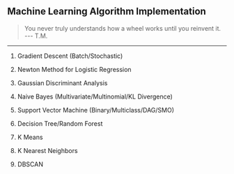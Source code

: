 ## Machine Learning Algorithm Implementation

> You never truly understands how a wheel works until you reinvent it.<br>
> --- T.M.

<hr>

1. Gradient Descent (Batch/Stochastic)

2. Newton Method for Logistic Regression

3. Gaussian Discriminant Analysis

4. Naive Bayes (Multivariate/Multinomial/KL Divergence)

5. Support Vector Machine (Binary/Multiclass/DAG/SMO)

6. Decision Tree/Random Forest

7. K Means

8. K Nearest Neighbors

9. DBSCAN

